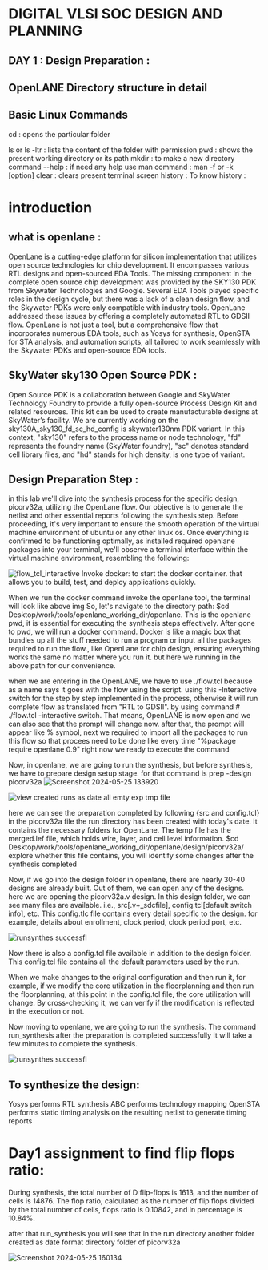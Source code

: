 # DIGITAL VLSI SOC DESIGN AND PLANNING
## DAY 1 : Design Preparation :
 
 ## OpenLANE Directory structure in detail
  
  ## Basic Linux Commands

cd : opens the particular folder

ls or ls -ltr : lists the content of the folder with permission 
pwd : shows the present working directory or its path 
mkdir : to make a new directory
command --help : if need any help use 
man command : man -f or -k [option]
clear : clears present terminal screen
history : To know history : 
  
  # introduction
  
  ## what is openlane :
  
  OpenLane is a cutting-edge platform for silicon implementation that utilizes open source technologies for chip development. It encompasses various RTL designs and open-sourced EDA Tools. The missing component in the complete open source chip development was provided by the SKY130 PDK from Skywater Technologies and Google. Several EDA Tools played specific roles in the design cycle, but there was a lack of a clean design flow, and the Skywater PDKs were only compatible with industry tools. OpenLane addressed these issues by offering a completely automated RTL to GDSII flow. OpenLane is not just a tool, but a comprehensive flow that incorporates numerous EDA tools, such as Yosys for synthesis, OpenSTA for STA analysis, and automation scripts, all tailored to work seamlessly with the Skywater PDKs and open-source EDA tools.
  
## SkyWater sky130 Open Source PDK :

 Open Source PDK is a collaboration between Google and SkyWater Technology Foundry to provide a fully open-source Process Design Kit and related resources. This kit can be used to create manufacturable designs at SkyWater’s facility. We are currently working on the sky130A_sky130_fd_sc_hd_config is skywater130nm PDK variant. In this context, "sky130" refers to the process name or node technology, "fd" represents the foundry name (SkyWater foundry), "sc" denotes standard cell library files, and "hd" stands for high density, is one type of variant.
 
 ## Design Preparation Step :

 in this lab we'll dive into the synthesis process for the specific design, picorv32a, utilizing the OpenLane flow. Our objective is to generate the netlist and other essential reports following the synthesis step. Before proceeding, it's very important to ensure the smooth operation of the virtual machine environment of ubuntu or any other linux os. Once everything is confirmed to be functioning optimally, as installed required openlane packages into your terminal, we'll observe a terminal interface within the virtual machine environment, resembling the following: 

 ![flow_tcl_interactive](https://github.com/kirantime/DIGITAL-VLSI-SOC-DESIGN-AND-PLANNING/assets/158084817/092814ef-bbb2-49d4-81cc-c1ad3be5901c)
 Invoke docker: to start the docker container. that allows you to build, test, and deploy applications quickly.

When we run the docker command invoke the openlane tool, the terminal will look like above img
So, let's navigate to the directory   path: $cd Desktop/work/tools/openlane_working_dir/openlane. This is the openlane pwd, it is essential for executing the synthesis steps effectively. After gone to pwd, we will run a docker command. Docker is like a magic box that bundles up all the stuff needed to run a program or input all the packages required to run the flow., like OpenLane for chip design, ensuring everything works the same no matter where you run it. but here we running in the above path for our convenience.
  

when we are entering in the OpenLANE, we have to use ./flow.tcl because as a name says it goes with the flow using the script. using this -Interactive switch for the step by step implemented in the process, otherwise it will run complete flow as translated from "RTL to GDSII". by using command #  ./flow.tcl -interactive  switch. That means, OpenLANE is now open and we can also see that the prompt will change now.
  after that, the prompt will appear like % symbol, next we required to import all the packages to run this flow so that procees need to be done like every time "%package require openlane 0.9" 
  right now we ready to execute the command 
 
  Now, in openlane, we are going to run the synthesis, but before synthesis, we have to prepare design setup stage. for that command is  prep -design picorv32a
  ![Screenshot 2024-05-25 133920](https://github.com/kirantime/DIGITAL-VLSI-SOC-DESIGN-AND-PLANNING/assets/158084817/15aab6a9-5889-4fb6-99bf-1a22b03d31be)

  ![view created runs as date all emty exp tmp file](https://github.com/kirantime/DIGITAL-VLSI-SOC-DESIGN-AND-PLANNING/assets/158084817/abdd2512-1bfd-496e-801c-9a7e5ca0f208)

  here we can see the preparation completed by following {src and config.tcl} in the picorv32a file the run directory has been created with today's date. It contains the necessary folders for OpenLane. The temp file has the merged.lef file, which holds wire, layer, and cell level information. $cd 
  Desktop/work/tools/openlane_working_dir/openlane/design/picorv32a/ explore whether this file contains, you will identify some changes after the synthesis completed

Now, if we go into the design folder in openlane, there are nearly 30-40 designs are already built. Out of them, we can open any of the designs. here we are opening the picorv32a.v design. In this design folder, we can see many files are available. i.e., src[.v+_sdcfile], config.tcl[default switch info], etc. This config.tlc file contains every detail specific to the design. for example, details about enrollment, clock period, clock period port, etc.
  
  
![runsynthes successfl](https://github.com/kirantime/DIGITAL-VLSI-SOC-DESIGN-AND-PLANNING/assets/158084817/847b8816-e47d-453b-ba8b-ddd47b2ef299)

Now there is also a config.tcl file available in addition to the design folder. This config.tcl file contains all the default parameters used by the run.

When we make changes to the original configuration and then run it, for example, if we modify the core utilization in the floorplanning and then run the floorplanning, at this point in the config.tcl file, the core utilization will change. By cross-checking it, we can verify if the modification is reflected in the execution or not.

Now moving to openlane, we are going to run the synthesis. The command run_synthesis after the preparation is completed successfully
It will take a few minutes to complete the synthesis.

![runsynthes successfl](https://github.com/kirantime/DIGITAL-VLSI-SOC-DESIGN-AND-PLANNING/assets/158084817/35a50516-1b69-4ad8-9e71-f3392aeb811e)
## To synthesize the design:
Yosys performs RTL synthesis
ABC performs technology mapping
OpenSTA performs static timing analysis on the resulting netlist to generate timing reports

# Day1 assignment to find flip flops ratio: 
 During synthesis, the total number of D flip-flops is 1613, and the number of cells is 14876. The flop ratio, calculated as the number of flip flops divided by the total number of cells, flops ratio is 0.10842, and in percentage is 10.84%.

after that run_synthesis you will see that in the run directory another folder created as date format directory folder of picorv32a

![Screenshot 2024-05-25 160134](https://github.com/kirantime/DIGITAL-VLSI-SOC-DESIGN-AND-PLANNING/assets/158084817/837f2cec-dd6c-4d28-9bfe-20d9d10314be)



